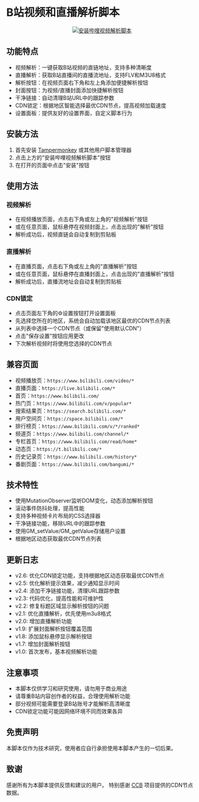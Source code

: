 # B站视频和直播解析脚本

<div align="center">
  <a href="https://raw.githubusercontent.com/gujimy/BiliBili-JX/main/bilijx.user.js">
    <img src="https://img.shields.io/badge/安装-哔哩视频解析脚本-FF6699.svg?style=for-the-badge&logo=tampermonkey&logoColor=white&labelColor=101F2E" alt="安装哔哩视频解析脚本">
  </a>
</div>

## 功能特点

- 视频解析：一键获取B站视频的直链地址，支持多种清晰度
- 直播解析：获取B站直播间的直播流地址，支持FLV和M3U8格式
- 解析按钮：在视频页面右下角和左上角添加便捷解析按钮
- 封面按钮：为视频/直播封面添加快捷解析按钮
- 干净链接：自动清理B站URL中的跟踪参数
- CDN锁定：根据地区智能选择最优CDN节点，提高视频加载速度
- 设置面板：提供友好的设置界面，自定义脚本行为

## 安装方法

1. 首先安装 [Tampermonkey](https://www.tampermonkey.net/) 或其他用户脚本管理器
2. 点击上方的"安装哔哩视频解析脚本"按钮
3. 在打开的页面中点击"安装"按钮

## 使用方法

### 视频解析
- 在视频播放页面，点击右下角或左上角的"视频解析"按钮
- 或在任意页面，鼠标悬停在视频封面上，点击出现的"解析"按钮
- 解析成功后，视频直链会自动复制到剪贴板

### 直播解析
- 在直播页面，点击右下角或左上角的"直播解析"按钮
- 或在任意页面，鼠标悬停在直播封面上，点击出现的"直播解析"按钮
- 解析成功后，直播流地址会自动复制到剪贴板

### CDN锁定
- 点击页面左下角的⚙️设置按钮打开设置面板
- 先选择您所在的地区，系统会自动加载该地区最优的CDN节点列表
- 从列表中选择一个CDN节点（或保留"使用默认CDN"）
- 点击"保存设置"按钮应用更改
- 下次解析视频时将使用您选择的CDN节点

## 兼容页面

- 视频播放页：`https://www.bilibili.com/video/*`
- 直播页面：`https://live.bilibili.com/*`
- 首页：`https://www.bilibili.com/`
- 热门页：`https://www.bilibili.com/v/popular*`
- 搜索结果页：`https://search.bilibili.com/*`
- 用户空间页：`https://space.bilibili.com/*`
- 排行榜页：`https://www.bilibili.com/v/*/ranked*`
- 频道页：`https://www.bilibili.com/channel/*`
- 专栏首页：`https://www.bilibili.com/read/home*`
- 动态页：`https://t.bilibili.com/*`
- 历史记录页：`https://www.bilibili.com/history*`
- 番剧页面：`https://www.bilibili.com/bangumi/*`

## 技术特性

- 使用MutationObserver监听DOM变化，动态添加解析按钮
- 滚动事件防抖处理，提高性能
- 支持多种视频卡片布局的CSS选择器
- 干净链接功能，移除URL中的跟踪参数
- 使用GM_setValue/GM_getValue存储用户设置
- 根据地区动态获取最优CDN节点列表

## 更新日志

- v2.6: 优化CDN锁定功能，支持根据地区动态获取最优CDN节点
- v2.5: 优化解析提示效果，减少通知显示时间
- v2.4: 添加干净链接功能，清理URL跟踪参数
- v2.3: 代码优化，提高性能和可维护性
- v2.2: 修复标题区域显示解析按钮的问题
- v2.1: 优化直播解析，优先使用m3u8格式
- v2.0: 增加直播解析功能
- v1.9: 扩展封面解析按钮覆盖范围
- v1.8: 添加鼠标悬停显示解析按钮
- v1.7: 增加封面解析按钮
- v1.0: 首次发布，基本视频解析功能

## 注意事项

- 本脚本仅供学习和研究使用，请勿用于商业用途
- 请尊重B站内容创作者的权益，合理使用解析功能
- 部分视频可能需要登录B站账号才能解析高清晰度
- CDN锁定功能可能因网络环境不同而效果各异

## 免责声明

本脚本仅作为技术研究，使用者应自行承担使用本脚本产生的一切后果。

## 致谢

感谢所有为本脚本提供反馈和建议的用户。
特别感谢 [CCB](https://github.com/Kanda-Akihito-kun/ccb) 项目提供的CDN节点数据。 
